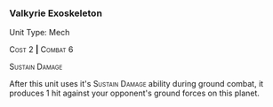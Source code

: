 ### **Valkyrie Exoskeleton**

Unit Type: Mech 

<span style="font-variant:small-caps;">Cost</span> 2 __|__ <span style="font-variant:small-caps;">Combat</span> 6

<span style="font-variant:small-caps;">Sustain Damage</span>

After this unit uses it's <span style="font-variant:small-caps;">Sustain Damage</span> ability during ground combat, it produces 1 hit against your opponent's ground forces on this planet.
